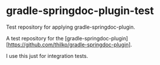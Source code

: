 gradle-springdoc-plugin-test
============================

Test repository for applying gradle-springdoc-plugin.

A test repository for the [gradle-springdoc-plugin][https://github.com/thilko/gradle-springdoc-plugin].

I use this just for integration tests.
